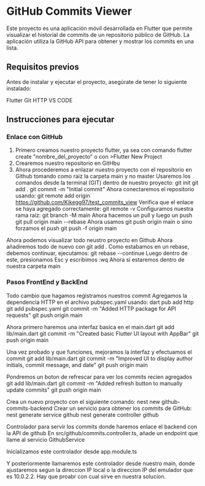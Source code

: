 # GitHub Commits Viewer
Este proyecto es una aplicación móvil desarrollada en Flutter que permite visualizar el historial de commits de un repositorio público de GitHub. La aplicación utiliza la GitHub API para obtener y mostrar los commits en una lista.

## Requisitos previos
Antes de instalar y ejecutar el proyecto, asegúrate de tener lo siguiente instalado:

Flutter
Git
HTTP
VS CODE

## Instrucciones para ejecutar

### Enlace con GitHub
1. Primero creamos nuestro proyecto flutter, ya sea con comando flutter create "nombre_del_proyecto" o con >Flutter New Project
2. Crearemos nuestro repositorio en GitHbu
3. Ahora procederemos a enlazar nuestro proyecto con el repositorio en Github tomando como raiz la carpeta main y no master
Usaremos los comandos desde la terminal (GIT) dentro de nuestro proyecto:
git init
git add .
git commit -m "Initial commit"
Ahora conectaremos el repositorio usando: git remote add origin https://github.com/Kikegg97/test_commits_view
Verifica que el enlace se haya agregado correctamente: git remote -v
Configuramos nuestra rama raiz: git branch -M main
Ahora hacemos un pull y luego un push
git pull origin main --rebase
Ahora usamos git push origin main o sino forzamos el push git push -f origin main

Ahora podemos visualizar todo neustro proyecto en Github
Ahora añadiremos todo de nuevo con git add .
Como estabamos en un rebase, debemos continuar, ejecutamos:
git rebase --continue
Luego dentro de este, presionamos Esc y escribimos :wq
Ahora si estaremos dentro de nuestra carpeta main

### Pasos FrontEnd  y BackEnd
Todo cambio que hagamos registramos nuestros commit
Agregamos la dependencia HTTP en el archivo pubspec.yaml usando:  dart pub add http
git add pubspec.yaml
git commit -m "Added HTTP package for API requests"
git push origin main

Ahora primero haremos una interfaz basica en el main.dart
git add lib/main.dart
git commit -m "Created basic Flutter UI layout with AppBar"
git push origin main

Una vez probado y que funciones, mejoramos la interfaz y efectuamos el commit
git add lib/main.dart
git commit -m "Improved UI to display author initials, commit message, and date"
git push origin main

Pondremos un boton de refrescar para ver los commits recien agregados
git add lib/main.dart
git commit -m "Added refresh button to manually update commits"
git push origin main

Crea un nuevo proyecto con el siguiente comando: nest new github-commits-backend
Crear un servicio para obtener los commits de GitHub: 
nest generate service github
nest generate controller github

Controlador para servir los commits donde haremos enlace el backend con la API de github
En src/github/commits.controller.ts, añade un endpoint que llame al servicio GithubService

Inicializamos este controlador desde app.module.ts

Y posteriormente llamaremos este controlador desde nuestro main, donde ajustaremos segun la direccion IP local o la direccion IP del emulador que es 10.0.2.2. Hay que proabr con cual sirve en nuestra solucion.
